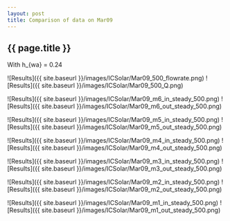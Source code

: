 ```yaml
---
layout: post
title: Comparison of data on Mar09
---
```

{{ page.title }}
-----------------
With h_{wa} = 0.24

![Results]({{ site.baseurl }}/images/ICSolar/Mar09_500_flowrate.png) ![Results]({{ site.baseurl }}/images/ICSolar/Mar09_500_Q.png)

![Results]({{ site.baseurl }}/images/ICSolar/Mar09_m6_in_steady_500.png) ![Results]({{ site.baseurl }}/images/ICSolar/Mar09_m6_out_steady_500.png)

![Results]({{ site.baseurl }}/images/ICSolar/Mar09_m5_in_steady_500.png) ![Results]({{ site.baseurl }}/images/ICSolar/Mar09_m5_out_steady_500.png)

![Results]({{ site.baseurl }}/images/ICSolar/Mar09_m4_in_steady_500.png) ![Results]({{ site.baseurl }}/images/ICSolar/Mar09_m4_out_steady_500.png)

![Results]({{ site.baseurl }}/images/ICSolar/Mar09_m3_in_steady_500.png) ![Results]({{ site.baseurl }}/images/ICSolar/Mar09_m3_out_steady_500.png)

![Results]({{ site.baseurl }}/images/ICSolar/Mar09_m2_in_steady_500.png) ![Results]({{ site.baseurl }}/images/ICSolar/Mar09_m2_out_steady_500.png)

![Results]({{ site.baseurl }}/images/ICSolar/Mar09_m1_in_steady_500.png) ![Results]({{ site.baseurl }}/images/ICSolar/Mar09_m1_out_steady_500.png)

